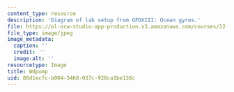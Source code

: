 ```yaml
---
content_type: resource
description: 'Diagram of lab setup from GFDXIII: Ocean gyres.'
file: https://ol-ocw-studio-app-production.s3.amazonaws.com/courses/12-003-atmosphere-ocean-and-climate-dynamics-fall-2008/86d1ecfcb0043468037c928ca1be136c_Wdpump.jpg
file_type: image/jpeg
image_metadata:
  caption: ''
  credit: ''
  image-alt: ''
resourcetype: Image
title: Wdpump
uid: 86d1ecfc-b004-3468-037c-928ca1be136c
---
```


